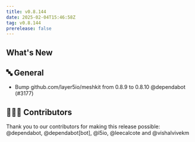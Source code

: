 ```yaml
---
title: v0.8.144
date: 2025-02-04T15:46:58Z
tag: v0.8.144
prerelease: false
---
```


## What's New
## 🔤 General
- Bump github.com/layer5io/meshkit from 0.8.9 to 0.8.10 @dependabot (#3177)

## 👨🏽‍💻 Contributors

Thank you to our contributors for making this release possible:
@dependabot, @dependabot[bot], @l5io, @leecalcote and @vishalvivekm

